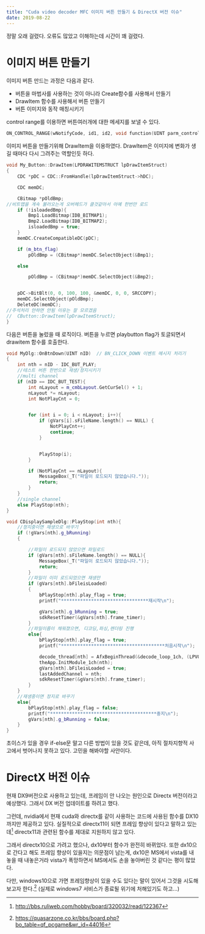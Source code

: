 ```yaml
---
title: "Cuda video decoder MFC 이미지 버튼 만들기 & DirectX 버전 이슈"
date: 2019-08-22
---
```

정말 오래 걸렸다. 오류도 많았고 이해하는데 시간이 꽤 걸렸다.


이미지 버튼 만들기
===
이미지 버튼 만드는 과정은 다음과 같다.

* 버튼을 마법사를 사용하는 것이 아니라 Create함수를 사용해서 만들기
* DrawItem 함수를 사용해서 버튼 만들기
* 버튼 이미지와 동작 매칭시키기


control range를 이용하면 버튼여러개에 대한 메세지를 보낼 수 있다.

~~~C++
ON_CONTROL_RANGE(wNotifyCode, id1, id2, void function(UINT parm_control_id) )
~~~


이미지 버튼을 만들기위해 DrawItem을 이용하였다.
DrawItem은 이미지에 변화가 생길 때마다 다시 그려주는 역할인듯 하다.

~~~C++
void My_Button::DrawItem(LPDRAWITEMSTRUCT lpDrawItemStruct)
{
	CDC *pDC = CDC::FromHandle(lpDrawItemStruct->hDC);

	CDC memDC;

	CBitmap *pOldBmp;
//비트맵을 계속 불러오는게 오버헤드가 클것같아서 아예 한번만 로드
	if (!isloadedBmp){
		Bmp1.LoadBitmap(IDB_BITMAP1);
		Bmp2.LoadBitmap(IDB_BITMAP2);
		isloadedBmp = true;
	}
	memDC.CreateCompatibleDC(pDC);

	if (m_btn_flag)
		pOldBmp = (CBitmap*)memDC.SelectObject(&Bmp1);

	else

		pOldBmp = (CBitmap*)memDC.SelectObject(&Bmp2);


	pDC->BitBlt(0, 0, 100, 100, &memDC, 0, 0, SRCCOPY);
	memDC.SelectObject(pOldBmp);
	DeleteDC(memDC);
//주석처리 안하면 안됨 이유는 잘 모르겠음
//	CButton::DrawItem(lpDrawItemStruct);
}
~~~


다음은 버튼을 눌렀을 때 로직이다. 버튼을 누르면 playbutton flag가 토글되면서 drawitem 함수를 호출한다.
~~~C++
void MyDlg::OnBtnDown(UINT nID)  // BN_CLICK_DOWN 이벤트 메시지 처리기 
{
	int nth = nID - IDC_BUT_PLAY;
	//테스트 버튼 한번으로 재생/정지시키기
	//multi channel
	if (nID == IDC_BUT_TEST){
		int nLayout = m_cmbLayout.GetCurSel() + 1;
		nLayout *= nLayout;
		int NotPlayCnt = 0;


		for (int i = 0; i < nLayout; i++){
			if (gVars[i].sFileName.length() == NULL) {
				NotPlayCnt++;
				continue;
			}


			PlayStop(i);
		}

		if (NotPlayCnt == nLayout){
			MessageBox(_T("파일이 로드되지 않았습니다."));
			return;
		}
	}
	//single channel
	else PlayStop(nth);
}

void CDisplaySampleDlg::PlayStop(int nth){
	//정지중이면 재생으로 바꾸기
	if (!gVars[nth].g_bRunning)
	{

		//파일이 로드되지 않았으면 파일로드
		if (gVars[nth].sFileName.length() == NULL){
			MessageBox(_T("파일이 로드되지 않았습니다."));
			return;
		}
		//파일이 이미 로드되었으면 재생만
		if (gVars[nth].bFileisLoaded)
		{
			bPlayStop[nth].play_flag = true;
			printf("********************************재시작\n");

			gVars[nth].g_bRunning = true;
			sdkResetTimer(&gVars[nth].frame_timer);
		}
		//파일이름이 채워졌으면, 디코딩,파싱,렌더링 진행
		else{
			bPlayStop[nth].play_flag = true;
			printf("**************************************처음시작\n");

			decode_thread[nth] = AfxBeginThread(&decode_loop_1ch, (LPVOID)nth);
			theApp.InitModule_1ch(nth);
			gVars[nth].bFileisLoaded = true;
			lastAddedChannel = nth;
			sdkResetTimer(&gVars[nth].frame_timer);
		}
	}
	//재생중이면 정지로 바꾸기
	else{
		bPlayStop[nth].play_flag = false;
		printf("***************************************중지\n");
		gVars[nth].g_bRunning = false;
	}
}
~~~

초이스가 있을 경우 if-else문 말고 다른 방법이 있을 것도 같은데, 아직 절차지향적 사고에서 벗어나지 못하고 있다. 
고민을 해봐야할 사안이다.


DirectX 버전 이슈
===
현재 DX9버전으로 사용하고 있는데, 프레임이 안 나오는 원인으로 Directx 버전이라고 예상했다.
그래서 DX 버전 업데이트를 하려고 했다.

그런데, nvidia에서 현재 cuda와 directx를 같이 사용하는 코드에 사용된 함수를 DX10까지만 제공하고 있다.
실질적으로 directx11이 되면 프레임 향상이 있다고 말하고 있는데[^1] directx11과 관련된 함수를 제대로 지원하지 않고 있다. 

그래서 directx10으로 가려고 했으나, dx10부터 함수가 완전히 바뀌었다.
또한 dx10으로 간다고 해도 프레임 향상이 있을지는 의문점이 남는게, dx10은 MS에서 vista를 내놓을 때 내놓은거라
vista가 폭망하면서 MS에서도 손을 놓아버린 것 같다는 평이 많았다.


다만, windows10으로 가면 프레임향상이 있을 수도 있다는 말이 있어서 그것을 시도해보고자 한다.[^2]
(실제로 windows7 서비스가 종료될 위기에 처해있기도 하고...)





[^1]:http://bbs.ruliweb.com/hobby/board/320032/read/122367
[^2]:https://quasarzone.co.kr/bbs/board.php?bo_table=qf_pcgame&wr_id=44016
